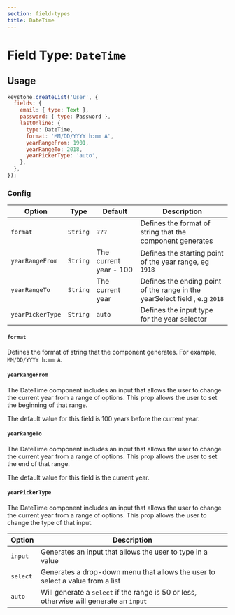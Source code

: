 ```yaml
---
section: field-types
title: DateTime
---
```


# Field Type: `DateTime`

## Usage

```js
keystone.createList('User', {
  fields: {
    email: { type: Text },
    password: { type: Password },
    lastOnline: {
      type: DateTime,
      format: 'MM/DD/YYYY h:mm A',
      yearRangeFrom: 1901,
      yearRangeTo: 2018,
      yearPickerType: 'auto',
    },
  },
});
```

### Config

| Option           | Type     | Default                | Description                                                                |
| ---------------- | -------- | ---------------------- | -------------------------------------------------------------------------- |
| `format`         | `String` | `???`                  | Defines the format of string that the component generates                  |
| `yearRangeFrom`  | `String` | The current year - 100 | Defines the starting point of the year range, eg `1918`                    |
| `yearRangeTo`    | `String` | The current year       | Defines the ending point of the range in the yearSelect field , e.g `2018` |
| `yearPickerType` | `String` | `auto`                 | Defines the input type for the year selector                               |

#### `format`

Defines the format of string that the component generates. For example, `MM/DD/YYYY h:mm A`.

#### `yearRangeFrom`

The DateTime component includes an input that allows the user to change the current year from a range of options.
This prop allows the user to set the beginning of that range.

The default value for this field is 100 years before the current year.

#### `yearRangeTo`

The DateTime component includes an input that allows the user to change the current year from a range of options.
This prop allows the user to set the end of that range.

The default value for this field is the current year.

#### `yearPickerType`

The DateTime component includes an input that allows the user to change the current year from a range of options. This prop allows the user to change the type of that input.

| Option   | Description                                                                             |
| -------- | --------------------------------------------------------------------------------------- |
| `input`  | Generates an input that allows the user to type in a value                              |
| `select` | Generates a drop-down menu that allows the user to select a value from a list           |
| `auto`   | Will generate a `select` if the range is 50 or less, otherwise will generate an `input` |

